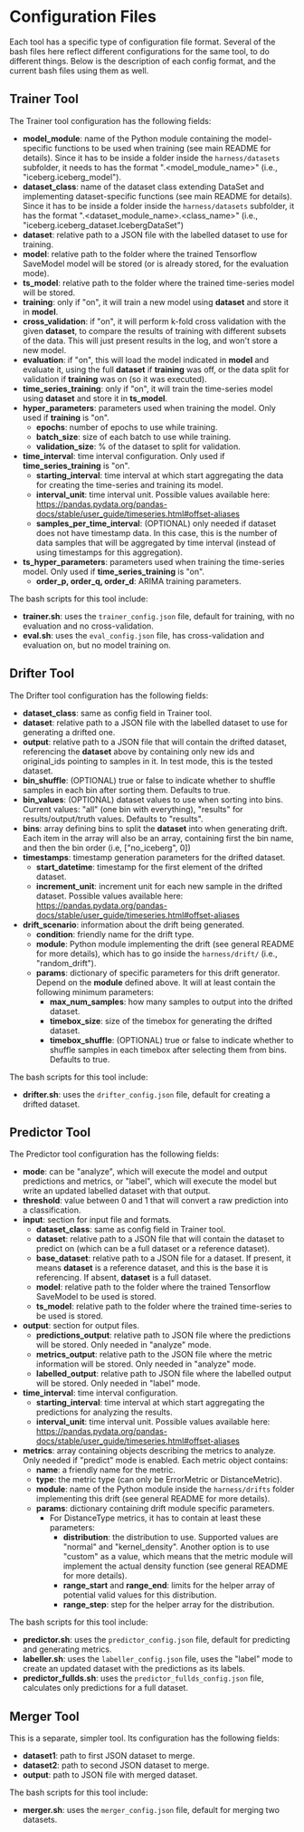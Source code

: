 # Configuration Files

Each tool has a specific type of configuration file format. Several of the bash files here reflect different configurations for the same tool, to do different things. Below is the description of each config format, and the current bash files using them as well.

## Trainer Tool

The Trainer tool configuration has the following fields:

 - **model_module**: name of the Python module containing the model-specific functions to be used when training (see main README for details). Since it has to be inside a folder inside the `harness/datasets` subfolder, it needs to has the format "<sub-folder>.<model_module_name>" (i.e., "iceberg.iceberg_model"). 
- **dataset_class**: name of the dataset class extending DataSet and implementing dataset-specific functions (see main README for details). Since it has to be inside a folder inside the `harness/datasets` subfolder, it has the format "<sub-folder>.<dataset_module_name>.<class_name>" (i.e.,  "iceberg.iceberg_dataset.IcebergDataSet")
 - **dataset**: relative path to a JSON file with the labelled dataset to use for training.
 - **model**: relative path to the folder where the trained Tensorflow SaveModel model will be stored (or is already stored, for the evaluation mode).
  - **ts_model**: relative path to the folder where the trained time-series model will be stored.
 - **training**: only if "on", it will train a new model using **dataset** and store it in **model**.
 - **cross_validation**: if "on", it will perform k-fold cross validation with the given **dataset**, to compare the results of training with different subsets of the data. This will just present results in the log, and won't store a new model.
 - **evaluation**: if "on", this will load the model indicated in **model** and evaluate it, using the full **dataset** if **training** was off, or the data split for validation if **training** was on (so it was executed).
 - **time_series_training**: only if "on", it will train the time-series model using **dataset** and store it in **ts_model**.
 - **hyper_parameters**: parameters used when training the model. Only used if **training** is "on".
   - **epochs**: number of epochs to use while training.
   - **batch_size**: size of each batch to use while training.
   - **validation_size**: % of the dataset to split for validation.
 - **time_interval**: time interval configuration. Only used if **time_series_training** is "on".
   - **starting_interval**: time interval at which start aggregating the data for creating the time-series and training its model.
   - **interval_unit**: time interval unit. Possible values available here: https://pandas.pydata.org/pandas-docs/stable/user_guide/timeseries.html#offset-aliases
   - **samples_per_time_interval**:  (OPTIONAL) only needed if dataset does not have timestamp data. In this case, this is the number of data samples that will be aggregated by time interval (instead of using timestamps for this aggregation).
 - **ts_hyper_parameters**: parameters used when training the time-series model. Only used if **time_series_training** is "on".
   - **order_p, order_q, order_d**: ARIMA training parameters.

The bash scripts for this tool include:
 - **trainer.sh**: uses the `trainer_config.json` file, default for training, with no evaluation and no cross-validation.
 - **eval.sh**: uses the `eval_config.json` file, has cross-validation and evaluation on, but no model training on.

## Drifter Tool

The Drifter tool configuration has the following fields:

 - **dataset_class**: same as config field in Trainer tool.
 - **dataset**: relative path to a JSON file with the labelled dataset to use for generating a drifted one.
 - **output**: relative path to a JSON file that will contain the drifted dataset, referencing the **dataset** above by containing only new ids and original_ids pointing to samples in it. In test mode, this is the tested dataset.
 - **bin_shuffle**: (OPTIONAL) true or false to indicate whether to shuffle samples in each bin after sorting them. Defaults to true.
 - **bin_values**: (OPTIONAL) dataset values to use when sorting into bins. Current values: "all" (one bin with everything), "results" for results/output/truth values. Defaults to "results".
 - **bins**: array defining bins to split the **dataset** into when generating drift. Each item in the array will also be an array, containing first the bin name, and then the bin order (i.e, ["no_iceberg", 0])
 - **timestamps**: timestamp generation parameters for the drifted dataset.
   - **start_datetime**: timestamp for the first element of the drifted dataset.
   - **increment_unit**: increment unit for each new sample in the drifted dataset. Possible values available here: https://pandas.pydata.org/pandas-docs/stable/user_guide/timeseries.html#offset-aliases
 - **drift_scenario**: information about the drift being generated.
   - **condition**: friendly name for the drift type. 
   - **module**: Python module implementing the drift (see general README for more details), which has to go inside the `harness/drift/` (i.e., "random_drift").
   - **params**: dictionary of specific parameters for this drift generator. Depend on the **module** defined above. It will at least contain the following minimum parameters:
     - **max_num_samples**: how many samples to output into the drifted dataset.
     - **timebox_size**: size of the timebox for generating the drifted dataset.
     - **timebox_shuffle**: (OPTIONAL) true or false to indicate whether to shuffle samples in each timebox after selecting them from bins. Defaults to true.

The bash scripts for this tool include:
- **drifter.sh**: uses the `drifter_config.json` file, default for creating a drifted dataset.

## Predictor Tool

The Predictor tool configuration has the following fields:

 - **mode**: can be "analyze", which will execute the model and output predictions and metrics, or "label", which will execute the model but write an updated labelled dataset with that output.
 - **threshold**: value between 0 and 1 that will convert a raw prediction into a classification.
 - **input**: section for input file and formats.
     - **dataset_class**: same as config field in Trainer tool.
     - **dataset**: relative path to a JSON file that will contain the dataset to predict on (which can be a full dataset or a reference dataset).
     - **base_dataset**: relative path to a JSON file for a dataset. If present, it means **dataset** is a reference dataset, and this is the base it is referencing. If absent, **dataset** is a full dataset.
     - **model**: relative path to the folder where the trained Tensorflow SaveModel to be used is stored.
     - **ts_model**: relative path to the folder where the trained time-series to be used is stored.
 - **output**: section for output files.
     - **predictions_output**: relative path to JSON file where the predictions will be stored. Only needed in "analyze" mode.
     - **metrics_output**: relative path to the JSON file where the metric information will be stored. Only needed in "analyze" mode.
     - **labelled_output**: relative path to JSON file where the labelled output will be stored. Only needed in "label" mode.
 - **time_interval**: time interval configuration.
   - **starting_interval**: time interval at which start aggregating the predictions for analyzing the results.
   - **interval_unit**: time interval unit. Possible values available here: https://pandas.pydata.org/pandas-docs/stable/user_guide/timeseries.html#offset-aliases
 - **metrics**: array containing objects describing the metrics to analyze. Only needed if "predict" mode is enabled. Each metric object contains:
   - **name**: a friendly name for the metric.
   - **type**: the metric type (can only be ErrorMetric or DistanceMetric).
   - **module**: name of the Python module inside the `harness/drifts` folder implementing this drift (see general README for more details).
   - **params**: dictionary containing drift module specific parameters.
        - For DistanceType metrics, it has to contain at least these parameters:
            - **distribution**: the distribution to use. Supported values are "normal" and "kernel_density". Another option is to use "custom" as a value, which means that the metric module will implement the actual density function (see general README for more details).
            - **range_start** and **range_end**: limits for the helper array of potential valid values for this distribution.
            - **range_step**: step for the helper array for the distribution.

The bash scripts for this tool include:
- **predictor.sh**: uses the `predictor_config.json` file, default for predicting and generating metrics.
- **labeller.sh**: uses the `labeller_config.json` file, uses the "label" mode to create an updated dataset with the predictions as its labels.
- **predictor_fullds.sh**: uses the `predictor_fullds_config.json` file, calculates only predictions for a full dataset.

## Merger Tool

This is a separate, simpler tool. Its configuration has the following fields:

 - **dataset1**: path to first JSON dataset to merge.
 - **dataset2**: path to second JSON dataset to merge.
 - **output**: path to JSON file with merged dataset.

The bash scripts for this tool include:
- **merger.sh**: uses the `merger_config.json` file, default for merging two datasets.
